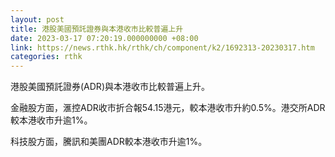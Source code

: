 ```yaml
---
layout: post
title: 港股美國預託證券與本港收市比較普遍上升
date: 2023-03-17 07:20:19.000000000 +08:00
link: https://news.rthk.hk/rthk/ch/component/k2/1692313-20230317.htm
categories: rthk
---
```


港股美國預託證券(ADR)與本港收市比較普遍上升。

金融股方面，滙控ADR收市折合報54.15港元，較本港收市升約0.5%。港交所ADR較本港收市升逾1%。

科技股方面，騰訊和美團ADR較本港收市升逾1%。
